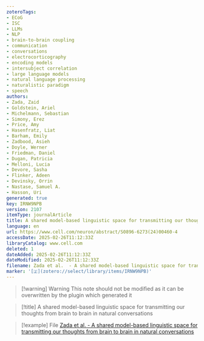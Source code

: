 ```yaml
---
zoteroTags:
- ECoG
- ISC
- LLMs
- NLP
- brain-to-brain coupling
- communication
- conversations
- electrocorticography
- encoding models
- intersubject correlation
- large language models
- natural language processing
- naturalistic paradigm
- speech
authors:
- Zada, Zaid
- Goldstein, Ariel
- Michelmann, Sebastian
- Simony, Erez
- Price, Amy
- Hasenfratz, Liat
- Barham, Emily
- Zadbood, Asieh
- Doyle, Werner
- Friedman, Daniel
- Dugan, Patricia
- Melloni, Lucia
- Devore, Sasha
- Flinker, Adeen
- Devinsky, Orrin
- Nastase, Samuel A.
- Hasson, Uri
generated: true
key: IRNW9NPB
version: 2107
itemType: journalArticle
title: A shared model-based linguistic space for transmitting our thoughts from brain to brain in natural conversations
language: en
url: https://www.cell.com/neuron/abstract/S0896-6273(24)00460-4
accessDate: 2025-02-26T11:12:33Z
libraryCatalog: www.cell.com
deleted: 1
dateAdded: 2025-02-26T11:12:33Z
dateModified: 2025-02-26T11:12:33Z
filename: Zada et al.  - A shared model-based linguistic space for transmitting our thoughts from brain to brain in natural conversations
marker: '[🇿](zotero://select/library/items/IRNW9NPB)'
---
```



 > 
 > \[!warning\] Warning
 > This note should not be modified as it can be overwritten by the plugin which generated it

 > 
 > \[!title\] A shared model-based linguistic space for transmitting our thoughts from brain to brain in natural conversations

 > 
 > \[!example\] File
 > [Zada et al.  - A shared model-based linguistic space for transmitting our thoughts from brain to brain in natural conversations](Zada%20et%20al.%20%20-%20A%20shared%20model-based%20linguistic%20space%20for%20transmitting%20our%20thoughts%20from%20brain%20to%20brain%20in%20natural%20conversations.pdf)
